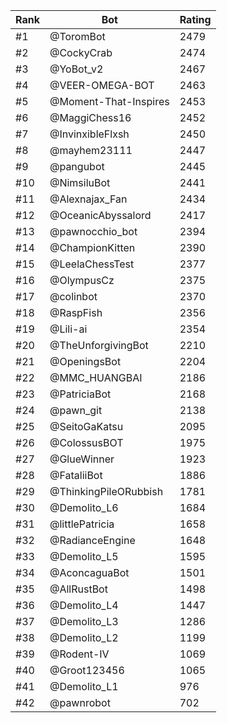 Rank|Bot|Rating
---|---|---
#1|@ToromBot|2479
#2|@CockyCrab|2474
#3|@YoBot_v2|2467
#4|@VEER-OMEGA-BOT|2463
#5|@Moment-That-Inspires|2453
#6|@MaggiChess16|2452
#7|@InvinxibleFlxsh|2450
#8|@mayhem23111|2447
#9|@pangubot|2445
#10|@NimsiluBot|2441
#11|@Alexnajax_Fan|2434
#12|@OceanicAbyssalord|2417
#13|@pawnocchio_bot|2394
#14|@ChampionKitten|2390
#15|@LeelaChessTest|2377
#16|@OlympusCz|2375
#17|@colinbot|2370
#18|@RaspFish|2356
#19|@Lili-ai|2354
#20|@TheUnforgivingBot|2210
#21|@OpeningsBot|2204
#22|@MMC_HUANGBAI|2186
#23|@PatriciaBot|2168
#24|@pawn_git|2138
#25|@SeitoGaKatsu|2095
#26|@ColossusBOT|1975
#27|@GlueWinner|1923
#28|@FataliiBot|1886
#29|@ThinkingPileORubbish|1781
#30|@Demolito_L6|1684
#31|@littlePatricia|1658
#32|@RadianceEngine|1648
#33|@Demolito_L5|1595
#34|@AconcaguaBot|1501
#35|@AllRustBot|1498
#36|@Demolito_L4|1447
#37|@Demolito_L3|1286
#38|@Demolito_L2|1199
#39|@Rodent-IV|1069
#40|@Groot123456|1065
#41|@Demolito_L1|976
#42|@pawnrobot|702
